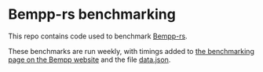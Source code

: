 # Bempp-rs benchmarking
This repo contains code used to benchmark [Bempp-rs](https://github.com/b3empp/bempp-rs).

These benchmarks are run weekly, with timings added to
[the benchmarking page on the Bempp website](https://bempp.com/benchmarks)
and the file [data.json](data.json).
